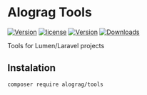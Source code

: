 # Alograg Tools

[![Version](https://img.shields.io/badge/version-v0.1.0-blue.svg)](https://github.com/alograg/tools) [![license](https://img.shields.io/github/license/alograg/tools.svg)](https://github.com/alograg/tools/blob/master/LICENSE) [![Version](http://img.shields.io/packagist/v/alograg/tools.svg)](https://packagist.org/packages/alograg/tools) [![Downloads](http://img.shields.io/packagist/dm/alograg/tools.svg)](https://packagist.org/packages/alograg/tools)

Tools for Lumen/Laravel projects

## Instalation

```SH
composer require alograg/tools 
```
